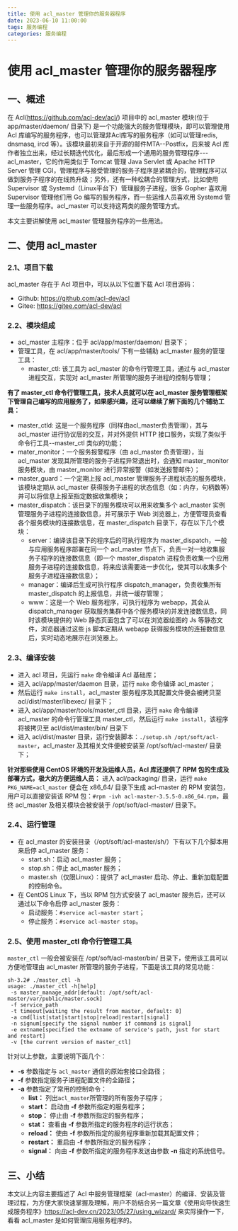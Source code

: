 ```yaml
---
title: 使用 acl_master 管理你的服务器程序
date: 2023-06-10 11:00:00
tags: 服务编程
categories: 服务编程
---
```


# 使用 acl_master 管理你的服务器程序
## 一、概述
在 Acl(https://github.com/acl-dev/acl/) 项目中的 acl_master 模块(位于app/master/daemon/ 目录下) 是一个功能强大的服务管理模块，即可以管理使用 Acl 库编写的服务程序，也可以管理非Acl库写的服务程序（如可以管理redis, dnsmasq, ircd 等）。该模块最初来自于开源的邮件MTA--Postfix，后来被 Acl 库作者独立出来，经过长期迭代优化，最后形成一个通用的服务管理程序---acl_master，它的作用类似于 Tomcat 管理 Java Servlet 或 Apache HTTP Server 管理 CGI，管理程序与接受管理的服务子程序是紧耦合的，管理程序可以做到服务子程序的在线热升级；另外，还有一种松耦合的管理方式，比如使用 Supervisor 或 Systemd（Linux平台下）管理服务子进程，很多 Gopher 喜欢用 Supervisor 管理他们用 Go 编写的服务程序，而一些运维人员喜欢用 Systemd 管理一些服务程序。acl_master 可以支持这两类的服务管理方式。

本文主要讲解使用 acl_master 管理服务程序的一些用法。

## 二、使用 acl_master
### 2.1、项目下载
acl_master 存在于 Acl 项目中，可以从以下位置下载 Acl 项目源码：
- Github: https://github.com/acl-dev/acl
- Gitee:  https://gitee.com/acl-dev/acl

### 2.2、模块组成
- acl_master 主程序：位于 acl/app/master/daemon/ 目录下；
- 管理工具，在 acl/app/master/tools/ 下有一些辅助 acl_master 服务的管理工具：
  - master_ctl: 该工具为 acl_master 的命令行管理工具，通过与 acl_master 进程交互，实现对 acl_master 所管理的服务子进程的控制与管理；

**有了 master_ctl 命令行管理工具，技术人员就可以在 acl_master 服务管理框架下管理自己编写的应用服务了，如果感兴趣，还可以继续了解下面的几个辅助工具：**

- master_ctld: 这是一个服务程序（同样由acl_master负责管理），其与 acl_master 进行协议层的交互，并对外提供 HTTP 接口服务，实现了类似于命令行工具--master_ctl 类似的功能；
- mater_monitor：一个服务报警程序（由 acl_master 负责管理），当 acl_master 发现其所管理的服务子进程异常退出时，会通知 master_monitor 服务模块，由 master_monitor 进行异常报警（如发送报警邮件）；
- master_guard：一个定期上报 acl_master 管理服务子进程状态的服务模块，该模块定期从 acl_master 获得服务子进程的状态信息（如：内存，句柄数等）并可以将信息上报至指定数据收集模块；
- master_dispatch：该目录下的服务模块可以用来收集多个 acl_master 实例管理服务子进程的连接数信息，并可展示于 Web 浏览器上，方便管理员查看各个服务模块的连接数信息，在 master_dispatch 目录下，存在以下几个模块：
  - server：编译该目录下的程序后的可执行程序为 master_dispatch，一般与应用服务程序部署在同一个 acl_master 节点下，负责一对一地收集服务子程序的连接数信息（即一个 master_dispatch 进程负责收集一个应用服务子进程的连接数信息，将来应该需要进一步优化，使其可以收集多个服务子进程连接数信息）；
  - manager：编译后生成可执行程序 dispatch_manager，负责收集所有 master_dispatch 的上报信息，并统一缓存管理；
  - www：这是一个 Web 服务程序，可执行程序为 webapp，其会从 dispatch_manager 获取服务集群中各个服务模块的并发连接数信息，同时该模块提供的 Web 静态页面包含了可以在浏览器绘图的 Js 等静态文件，浏览器通过这些 js 脚本定期从 webapp 获得服务模块的连接数信息后，实时动态地展示在浏览器上。

### 2.3、编译安装
- 进入 acl 项目，先运行 `make` 命令编译 Acl 基础库；
- 进入 acl/app/master/daemon 目录，运行 `make` 命令编译 acl_master；
- 然后运行 `make install`，acl_master 服务程序及其配置文件便会被拷贝至 acl/dist/master/libexec/ 目录下；
- 进入 acl/app/master/tools/master_ctl 目录，运行 `make` 命令编译 acl_master 的命令行管理工具 master_ctl，然后运行 `make install`，该程序将被拷贝至 acl/dist/master/bin/ 目录下
- 进入 acl/dist/master 目录，运行安装脚本：`./setup.sh /opt/soft/acl-master`，acl_master 及其相关文件便被安装至 /opt/soft/acl-master/ 目录下；

**针对那些使用 CentOS 环境的开发及运维人员，Acl 库还提供了 RPM 包的生成及部署方式，极大的方便运维人员：** 进入 acl/packaging/ 目录，运行 `make PKG_NAME=acl_master` 便会在 x86_64/ 目录下生成 acl-master 的 RPM 安装包，用户可以直接安装该 RPM 包：`#rpm -ivh acl-master-3.5.5-0.x86_64.rpm`，最终 acl_master 及相关模块会被安装于 /opt/soft/acl-master/ 目录下。

### 2.4、运行管理
- 在 acl_master 的安装目录（/opt/soft/acl-master/sh/）下有以下几个脚本用来启停 acl_master 服务：
  - start.sh：启动 acl_master 服务；
  - stop.sh：停止 acl_master 服务；
  - master.sh（仅限Linux）：提供了 acl_master 启动、停止、重新加载配置的控制命令。
- 在 CentOS Linux 下，当以 RPM 包方式安装了 acl_master 服务后，还可以通过以下命令启停 acl_master 服务：
  - 启动服务：`#service acl-master start`；
  - 停止服务：`#service acl-master stop`。

### 2.5、使用 master_ctl 命令行管理工具
`master_ctl` 一般会被安装在 /opt/soft/acl-master/bin/ 目录下，使用该工具可以方便地管理由 acl_master 所管理的服务子进程，下面是该工具的常见功能：
```shell
sh-3.2# ./master_ctl -h
usage: ./master_ctl -h[help]
 -s master_manage_addr[default: /opt/soft/acl-master/var/public/master.sock]
 -f service_path
 -t timeout[waiting the result from master, default: 0]
 -a cmd[list|stat|start|stop|reload|restart|signal]
 -n signum[specify the signal number if command is signal]
 -e extname[specified the extname of service's path, just for start and restart]
 -v [the current version of master_ctl]
```
针对以上参数，主要说明下面几个：
- **-s** 参数指定与 `acl_master` 通信的原始套接口全路径；
- **-f** 参数指定服务子进程配置文件的全路径；
- **-a** 参数指定了常用的控制命令：
  - **list：** 列出`acl_master`所管理的所有服务子程序；
  - **start：** 启动由 **-f** 参数所指定的服务程序；
  - **stop：** 停止由 **-f** 参数所指定的服务程序；
  - **stat：** 查看由 **-f** 参数所指定的服务程序的运行状态；
  - **reload：** 使由 **-f** 参数所指定的服务程序重新加载其配置文件；
  - **restart：** 重启由 **-f** 参数所指定的服务程序；
  - **signal：** 向由 **-f** 参数所指定的服务程序发送由参数 **-n** 指定的系统信号。

## 三、小结
本文以上内容主要描述了 Acl 中服务管理框架（acl-master）的编译、安装及管理过程，为方便大家快速掌握及理解，用户不防结合另一篇文章《使用向导快速生成服务程序》https://acl-dev.cn/2023/05/27/using_wizard/ 来实际操作一下，看看 acl_master 是如何管理应用服务程序的。
